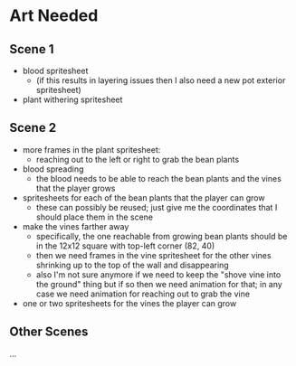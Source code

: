 Art Needed
==========

Scene 1
-------

- blood spritesheet
  - (if this results in layering issues then I also need a new pot exterior
    spritesheet)
- plant withering spritesheet

Scene 2
-------

- more frames in the plant spritesheet:
  - reaching out to the left or right to grab the bean plants
- blood spreading
  - the blood needs to be able to reach the bean plants and the vines that the
    player grows
- spritesheets for each of the bean plants that the player can grow
  - these can possibly be reused; just give me the coordinates that I should
    place them in the scene
- make the vines farther away
  - specifically, the one reachable from growing bean plants should be in the
    12x12 square with top-left corner (82, 40)
  - then we need frames in the vine spritesheet for the other vines shrinking up
    to the top of the wall and disappearing
  - also I'm not sure anymore if we need to keep the "shove vine into the
    ground" thing but if so then we need animation for that; in any case we need
    animation for reaching out to grab the vine
- one or two spritesheets for the vines the player can grow

Other Scenes
------------

...
